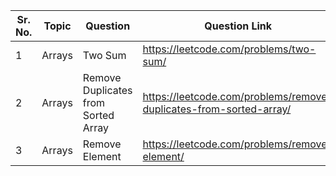 |**Sr. No.**|	**Topic**|           **Question**         | **Question Link**|**Date**|
|-----------|------|------------------------------------|--------------|----|
|     1     |Arrays|            Two Sum                 |	https://leetcode.com/problems/two-sum/|	16/08/2022|
|     2     |Arrays| Remove Duplicates from Sorted Array|	https://leetcode.com/problems/remove-duplicates-from-sorted-array/|	16/08/2022\\	
|     3     |Arrays|            Remove Element          |	https://leetcode.com/problems/remove-element/|	16/08/2022\\
